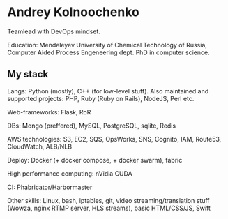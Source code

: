 # Andrey Kolnoochenko

Teamlead with DevOps mindset.

Education: Mendeleyev University of Chemical Technology of Russia, Computer Aided Process Engeneering dept. PhD in computer science. 

## My stack

Langs: Python (mostly), C++ (for low-level stuff). Also maintained and supported projects: PHP, Ruby (Ruby on Rails), NodeJS, Perl etc.

Web-frameworks: Flask, RoR

DBs: Mongo (preffered), MySQL, PostgreSQL, sqlite, Redis

AWS technologies: S3, EC2, SQS, OpsWorks, SNS, Cognito, IAM, Route53, CloudWatch, ALB/NLB

Deploy: Docker (+ docker compose, + docker swarm), fabric

High performance computing: nVidia CUDA

CI: Phabricator/Harbormaster

Other skills: Linux, bash, iptables, git, video streaming/translation stuff (Wowza, nginx RTMP server, HLS streams), basic HTML/CSS/JS, Swift

